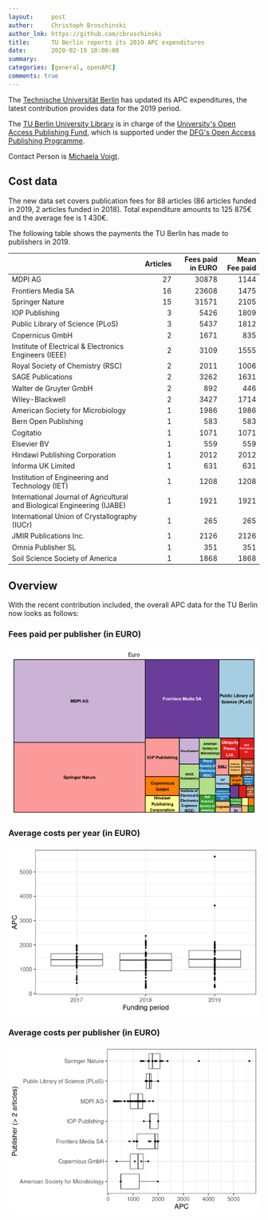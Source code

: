 ```yaml
---
layout:     post
author:     Christoph Broschinski
author_lnk: https://github.com/cbroschinski
title:      TU Berlin reports its 2019 APC expenditures
date:       2020-02-19 10:00:00
summary:    
categories: [general, openAPC]
comments: true
---
```





The [Technische Universität Berlin](https://www.tu-berlin.de/menue/home/parameter/en/) has updated its APC expenditures, the latest contribution provides data for the 2019 period.

The [TU Berlin University Library](http://www.ub.tu-berlin.de/en/home/) is in charge of the [University's Open Access Publishing Fund](http://www.ub.tu-berlin.de/en/publishing/open-access/financing-for-publications/), which is supported under the [DFG's Open Access Publishing Programme](http://www.dfg.de/en/research_funding/programmes/infrastructure/lis/funding_opportunities/open_access/).

Contact Person is [Michaela Voigt](mailto:openaccess@ub.tu-berlin.de).

## Cost data



The new data set covers publication fees for 88 articles (86 articles funded in 2019, 2 articles funded in 2018). Total expenditure amounts to 125 875€ and the average fee is 1 430€.

The following table shows the payments the TU Berlin has made to publishers in 2019.


|                                                                         | Articles| Fees paid in EURO| Mean Fee paid|
|:------------------------------------------------------------------------|--------:|-----------------:|-------------:|
|MDPI AG                                                                  |       27|             30878|          1144|
|Frontiers Media SA                                                       |       16|             23608|          1475|
|Springer Nature                                                          |       15|             31571|          2105|
|IOP Publishing                                                           |        3|              5426|          1809|
|Public Library of Science (PLoS)                                         |        3|              5437|          1812|
|Copernicus GmbH                                                          |        2|              1671|           835|
|Institute of Electrical & Electronics Engineers (IEEE)                   |        2|              3109|          1555|
|Royal Society of Chemistry (RSC)                                         |        2|              2011|          1006|
|SAGE Publications                                                        |        2|              3262|          1631|
|Walter de Gruyter GmbH                                                   |        2|               892|           446|
|Wiley-Blackwell                                                          |        2|              3427|          1714|
|American Society for Microbiology                                        |        1|              1986|          1986|
|Bern Open Publishing                                                     |        1|               583|           583|
|Cogitatio                                                                |        1|              1071|          1071|
|Elsevier BV                                                              |        1|               559|           559|
|Hindawi Publishing Corporation                                           |        1|              2012|          2012|
|Informa UK Limited                                                       |        1|               631|           631|
|Institution of Engineering and Technology (IET)                          |        1|              1208|          1208|
|International Journal of Agricultural and Biological Engineering (IJABE) |        1|              1921|          1921|
|International Union of Crystallography (IUCr)                            |        1|               265|           265|
|JMIR Publications Inc.                                                   |        1|              2126|          2126|
|Omnia Publisher SL                                                       |        1|               351|           351|
|Soil Science Society of America                                          |        1|              1868|          1868|

## Overview

With the recent contribution included, the overall APC data for the TU Berlin now looks as follows:

### Fees paid per publisher (in EURO)

![plot of chunk tree_tuberlin_2020_02_19_full](/figure/tree_tuberlin_2020_02_19_full-1.png)

###  Average costs per year (in EURO)

![plot of chunk box_tuberlin_2020_02_19_year_full](/figure/box_tuberlin_2020_02_19_year_full-1.png)

###  Average costs per publisher (in EURO)

![plot of chunk box_tuberlin_2020_02_19_publisher_full](/figure/box_tuberlin_2020_02_19_publisher_full-1.png)

